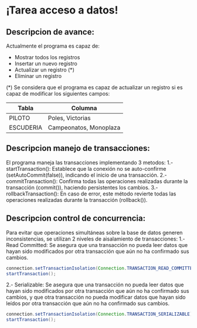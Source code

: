 # ¡Tarea acceso a datos!
## Descripcion de avance:
Actualmente el programa es capaz de: 
- Mostrar todos los registros
- Insertar un nuevo registro
- Actualizar un registro (*)
- Eliminar un registro

(*) Se considera que el programa es capaz de actualizar un registro si es capaz de modificar los siguientes campos:

| Tabla     | Columna                 |
|-----------|-------------------------|
| PILOTO    | Poles, Victorias        |
| ESCUDERIA | Campeonatos, Monoplaza  | 

## Descripcion manejo de transacciones:
El programa maneja las transacciones implementando 3 metodos:
1.- startTransaction(): Establece que la conexión no se auto-confirme (setAutoCommit(false)), indicando el inicio de una transacción.
2.- commitTransaction(): Confirma todas las operaciones realizadas durante la transacción (commit()), haciendo persistentes los cambios.
3.- rollbackTransaction(): En caso de error, este método revierte todas las operaciones realizadas durante la transacción (rollback()).

## Descripcion control de concurrencia:
Para evitar que operaciones simultáneas sobre la base de datos generen inconsistencias, se utilizan 2 niveles de aisalamiento de transacciones:
1.- Read Committed: Se asegura que una transacción no pueda leer datos que hayan sido modificados por otra transacción que aún no ha confirmado sus cambios.  
```java
connection.setTransactionIsolation(Connection.TRANSACTION_READ_COMMITTED);
startTransaction();
```
2.- Serializable: Se asegura que una transacción no pueda leer datos que hayan sido modificados por otra transacción que aún no ha confirmado sus cambios, y que otra transacción no pueda modificar datos que hayan sido leídos por otra transacción que aún no ha confirmado sus cambios.
```java
connection.setTransactionIsolation(Connection.TRANSACTION_SERIALIZABLE);
startTransaction();
```


